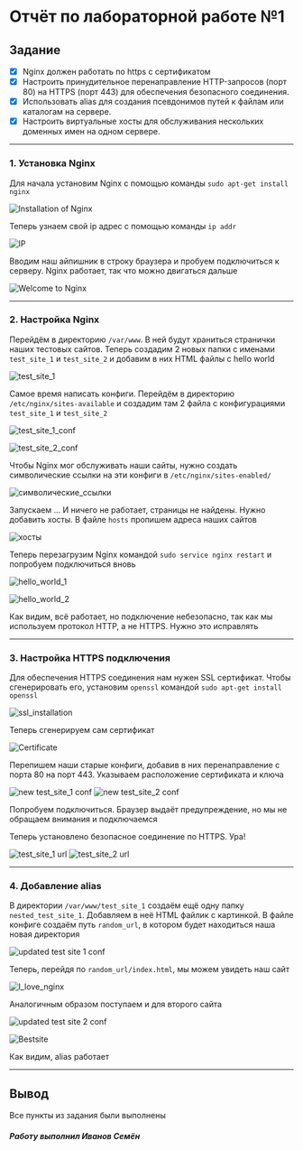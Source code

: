 # Отчёт по лабораторной работе №1

## Задание
- [x] Nginx должен работать по https c сертификатом
- [x] Настроить принудительное перенаправление HTTP-запросов (порт 80) на HTTPS (порт 443) для обеспечения безопасного соединения.
- [x] Использовать alias для создания псевдонимов путей к файлам или каталогам на сервере.
- [x] Настроить виртуальные хосты для обслуживания нескольких доменных имен на одном сервере.

---

### 1. Установка Nginx

Для начала установим Nginx с помощью команды `sudo apt-get install nginx`

![Installation of Nginx](media/nginx_installation.png)

Теперь узнаем свой ip адрес с помощью команды `ip addr`

![IP](media/ip_addr.png)

Вводим наш айпишник в строку браузера и пробуем подключиться к серверу. Nginx работает, так что можно двигаться дальше

![Welcome to Nginx](media/welcome_to_nginx.png)

---

### 2. Настройка Nginx

Перейдём в директорию `/var/www`. В ней будут храниться странички наших тестовых сайтов. Теперь создадим 2 новых папки с именами `test_site_1` и `test_site_2` и добавим в них HTML файлы c hello world

![test_site_1](media/mkdir.png)

Самое время написать конфиги. Перейдём в директорию `/etc/nginx/sites-available` и создадим там 2 файла с конфигурациями `test_site_1` и `test_site_2`

![test_site_1_conf](media/test_site_1_conf.png)

![test_site_2_conf](media/test_site_2_conf.png)

Чтобы Nginx мог обслуживать наши сайты, нужно создать символические ссылки на эти конфиги в `/etc/nginx/sites-enabled/`

![символические_ссылки](media/Символические_ссылки.png)

Запускаем ... И ничего не работает, страницы не найдены. Нужно добавить хосты. В файле `hosts` пропишем адреса наших сайтов

![хосты](media/add_ip.png)

Теперь перезагрузим Nginx командой `sudo service nginx restart` и попробуем подключиться вновь

![hello_world_1](media/hello_world_1.png)

![hello_world_2](media/hello_world_2.png)

Как видим, всё работает, но подключение небезопасно, так как мы используем протокол HTTP, а не HTTPS. Нужно это исправлять

---

### 3. Настройка HTTPS подключения

Для обеспечения HTTPS соединения нам нужен SSL сертификат. Чтобы сгенерировать его, установим `openssl` командой `sudo apt-get install openssl`

![ssl_installation](media/ssl_installation.png)

Теперь сгенерируем сам сертификат

![Certificate](media/certificate_generation.png)

Перепишем наши старые конфиги, добавив в них перенаправление с порта 80 на порт 443. Указываем расположение сертификата и ключа 

![new test_site_1 conf](media/new_test_site_2.png)
![new test_site_2 conf](media/new_test_site_1.png)

Попробуем подключиться. Браузер выдаёт предупреждение, но мы не обращаем внимания и подключаемся

Теперь установлено безопасное соединение по HTTPS. Ура!

![test_site_1 url](media/site_1_url.png)
![test_site_2 url](media/site_2_url.png)

---

### 4. Добавление alias 

В директории `/var/www/test_site_1` создаём ещё одну папку `nested_test_site_1`. Добавляем в неё HTML файлик с картинкой. В файле конфиге создаём путь `random_url`, в котором будет находиться наша новая директория

![updated test site 1 conf](media/updated_test_site_1_conf.png)

Теперь, перейдя по `random_url/index.html`, мы можем увидеть наш сайт

![I_love_nginx](media/i_love_nginx.png)

Аналогичным образом поступаем и для второго сайта

![updated test site 2 conf](media/updated_test_site_2_conf.png)

![Bestsite](media/bestsite.png)

Как видим, alias работает

---

## Вывод
Все пункты из задания были выполнены

##### Работу выполнил Иванов Семён

